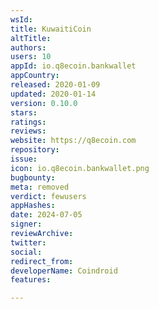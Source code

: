 ```yaml
---
wsId: 
title: KuwaitiCoin
altTitle: 
authors: 
users: 10
appId: io.q8ecoin.bankwallet
appCountry: 
released: 2020-01-09
updated: 2020-01-14
version: 0.10.0
stars: 
ratings: 
reviews: 
website: https://q8ecoin.com
repository: 
issue: 
icon: io.q8ecoin.bankwallet.png
bugbounty: 
meta: removed
verdict: fewusers
appHashes: 
date: 2024-07-05
signer: 
reviewArchive: 
twitter: 
social: 
redirect_from: 
developerName: Coindroid
features: 

---
```


